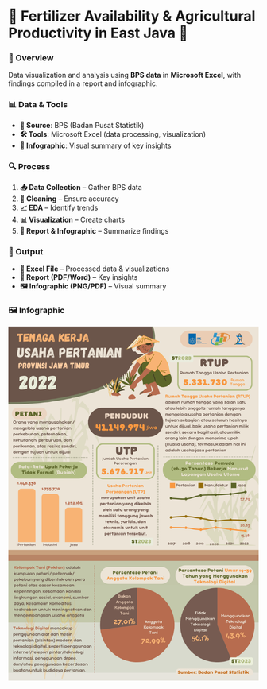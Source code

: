 # 🌾 Fertilizer Availability & Agricultural Productivity in East Java 🌱  

### 📌 Overview  
Data visualization and analysis using **BPS data** in **Microsoft Excel**, with findings compiled in a report and infographic.  

### 📊 Data & Tools  
- **📂 Source**: BPS (Badan Pusat Statistik)  
- **🛠 Tools**: Microsoft Excel (data processing, visualization)  
- **📑 Infographic**: Visual summary of key insights  

### 🔍 Process  
1. **📥 Data Collection** – Gather BPS data  
2. **🧹 Cleaning** – Ensure accuracy  
3. **📈 EDA** – Identify trends  
4. **📊 Visualization** – Create charts  
5. **📝 Report & Infographic** – Summarize findings  

### 📎 Output  
- **📂 Excel File** – Processed data & visualizations  
- **📄 Report (PDF/Word)** – Key insights  
- **🖼 Infographic (PNG/PDF)** – Visual summary  

### 🖼 Infographic  
![Infographic](Fertilizer%20Availability%20and%20Agricultural%20Productivity%20in%20East%20Java.png)  
